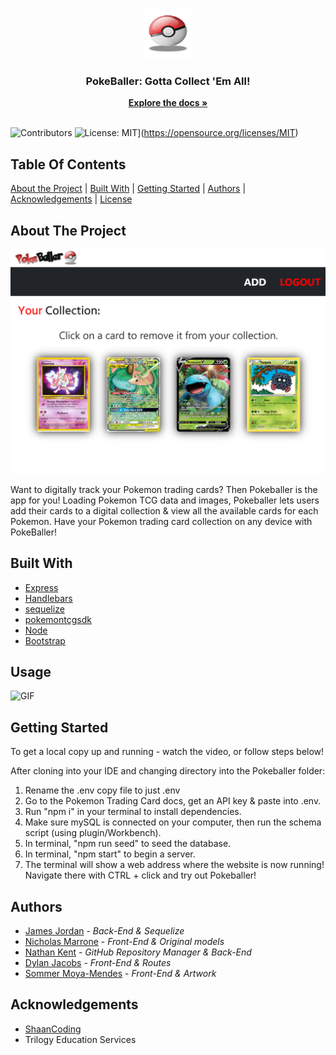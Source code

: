 <br/>
<p align="center">
  <a href="https://github.com/CodeWarrior-debug/PokeBaller">
    <img src="https://github.com/CodeWarrior-debug/PokeBaller/blob/main/public/images/pokeball.png?raw=true" alt="Logo" width="80" height="80">
  </a>

  <h3 align="center">PokeBaller: Gotta Collect 'Em All!</h3>

  <p align="center">
    <a href="https://github.com/CodeWarrior-debug/PokeBaller"><strong>Explore the docs »</strong></a>
    <br/>
    <br/>
  </p>
</p>

![Contributors](https://img.shields.io/github/contributors/CodeWarrior-debug/PokeBaller?color=dark-green) ![License: MIT](https://img.shields.io/badge/License-MIT-yellow.svg)](https://opensource.org/licenses/MIT)

## Table Of Contents
[About the Project](#about-the-project) | [Built With](#built-with) | [Getting Started](#getting-started) | [Authors](#authors) | [Acknowledgements](#acknowledgements) | [License](#license)

## About The Project
![Screen Shot](https://github.com/CodeWarrior-debug/PokeBaller/blob/main/public/images/Pokeballer_Rep_Pic.png?raw=true)

Want to digitally track your Pokemon trading cards? Then Pokeballer is the app for you! Loading Pokemon TCG data and images, Pokeballer lets users add their cards to a digital collection & view all the available cards for each Pokemon. Have your Pokemon trading card collection on any device with PokeBaller!

## Built With

* [Express](https://expressjs.com/)
* [Handlebars](https://handlebarsjs.com/)
* [sequelize](https://sequelize.org/)
* [pokemontcgsdk](https://pokemontcg.io/)
* [Node](https://nodejs.org/en/)
* [Bootstrap](https://getbootstrap.com/)

## Usage

![GIF](https://discord.com/channels/@me/821809956613128202/847937895716225024)

## Getting Started

To get a local copy up and running - watch the video, or follow steps below! 

After cloning into your IDE and changing directory into the Pokeballer folder:

1) Rename the .env copy file to just .env
2) Go to the Pokemon Trading Card docs, get an API key & paste into .env.
3) Run "npm i" in your terminal to install dependencies.
4) Make sure mySQL is connected on your computer, then run the schema script (using plugin/Workbench).
5) In terminal, "npm run seed" to seed the database.
6) In terminal, "npm start" to begin a server.
7) The terminal will show a web address where the website is now running! Navigate there with CTRL + click and try out Pokeballer!

## Authors

* [James Jordan](https://github.com/CodeWarrior-debug) - *Back-End & Sequelize*
* [Nicholas Marrone](https://github.com/NicholasMarrone-1997) - *Front-End & Original models*
* [Nathan Kent](https://github.com/ngkent75) - *GitHub Repository Manager & Back-End*
* [Dylan Jacobs](https://github.com/dylanjacobb) - *Front-End & Routes*
* [Sommer Moya-Mendes](https://github.com/smoyamendez) - *Front-End & Artwork*

## Acknowledgements

* [ShaanCoding](https://github.com/ShaanCoding/)
* Trilogy Education Services

